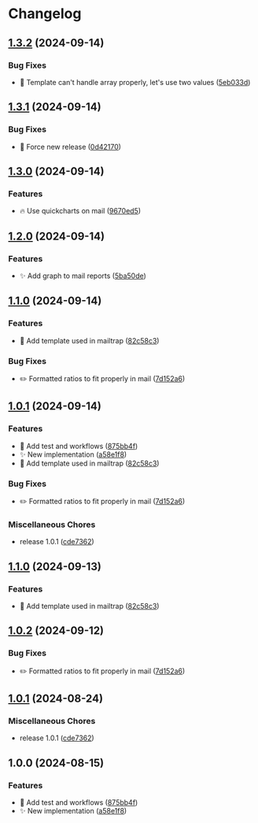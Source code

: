 # Changelog

## [1.3.2](https://github.com/adrianabreu/lichess-mail-reporter/compare/v1.3.1...v1.3.2) (2024-09-14)


### Bug Fixes

* :bug: Template can't handle array properly, let's use two values ([5eb033d](https://github.com/adrianabreu/lichess-mail-reporter/commit/5eb033db84264d1bf2524f54443c859a1109f5f8))

## [1.3.1](https://github.com/adrianabreu/lichess-mail-reporter/compare/v1.3.0...v1.3.1) (2024-09-14)


### Bug Fixes

* :bug: Force new release ([0d42170](https://github.com/adrianabreu/lichess-mail-reporter/commit/0d421709dfc1cb496cc8511d25450cf3af1323aa))

## [1.3.0](https://github.com/adrianabreu/lichess-mail-reporter/compare/v1.2.0...v1.3.0) (2024-09-14)


### Features

* :fire: Use quickcharts on mail ([9670ed5](https://github.com/adrianabreu/lichess-mail-reporter/commit/9670ed5a93943296e436b494aa152d986745cae4))

## [1.2.0](https://github.com/adrianabreu/lichess-mail-reporter/compare/v1.1.0...v1.2.0) (2024-09-14)


### Features

* :sparkles: Add graph to mail reports ([5ba50de](https://github.com/adrianabreu/lichess-mail-reporter/commit/5ba50deac50a7eb4f501d68cca6f0bb915ce6048))

## [1.1.0](https://github.com/adrianabreu/lichess-mail-reporter/compare/v1.0.1...v1.1.0) (2024-09-14)


### Features

* :truck: Add template used in mailtrap ([82c58c3](https://github.com/adrianabreu/lichess-mail-reporter/commit/82c58c304019648d0b299b00c2b08d5710a8f5e2))


### Bug Fixes

* :pencil2: Formatted ratios to fit properly in mail ([7d152a6](https://github.com/adrianabreu/lichess-mail-reporter/commit/7d152a6866d7bdebb046ef163791107c480ffdfc))

## [1.0.1](https://github.com/adrianabreu/lichess-mail-reporter/compare/v1.1.0...v1.0.1) (2024-09-14)


### Features

* :construction_worker: Add test and workflows ([875bb4f](https://github.com/adrianabreu/lichess-mail-reporter/commit/875bb4f13563f190aef19d744658f0fa064e56e3))
* :sparkles: New implementation ([a58e1f8](https://github.com/adrianabreu/lichess-mail-reporter/commit/a58e1f843fd39195f2633e8e2ba7679f819dd9b2))
* :truck: Add template used in mailtrap ([82c58c3](https://github.com/adrianabreu/lichess-mail-reporter/commit/82c58c304019648d0b299b00c2b08d5710a8f5e2))


### Bug Fixes

* :pencil2: Formatted ratios to fit properly in mail ([7d152a6](https://github.com/adrianabreu/lichess-mail-reporter/commit/7d152a6866d7bdebb046ef163791107c480ffdfc))


### Miscellaneous Chores

* release 1.0.1 ([cde7362](https://github.com/adrianabreu/lichess-mail-reporter/commit/cde736204a6667adb57f2f6f37688a3c1264b289))

## [1.1.0](https://github.com/adrianabreu/lichess-mail-reporter/compare/v1.0.2...v1.1.0) (2024-09-13)


### Features

* :truck: Add template used in mailtrap ([82c58c3](https://github.com/adrianabreu/lichess-mail-reporter/commit/82c58c304019648d0b299b00c2b08d5710a8f5e2))

## [1.0.2](https://github.com/adrianabreu/lichess-mail-reporter/compare/v1.0.1...v1.0.2) (2024-09-12)


### Bug Fixes

* :pencil2: Formatted ratios to fit properly in mail ([7d152a6](https://github.com/adrianabreu/lichess-mail-reporter/commit/7d152a6866d7bdebb046ef163791107c480ffdfc))

## [1.0.1](https://github.com/adrianabreu/lichess-mail-reporter/compare/v1.0.0...v1.0.1) (2024-08-24)


### Miscellaneous Chores

* release 1.0.1 ([cde7362](https://github.com/adrianabreu/lichess-mail-reporter/commit/cde736204a6667adb57f2f6f37688a3c1264b289))

## 1.0.0 (2024-08-15)


### Features

* :construction_worker: Add test and workflows ([875bb4f](https://github.com/adrianabreu/lichess-mail-reporter/commit/875bb4f13563f190aef19d744658f0fa064e56e3))
* :sparkles: New implementation ([a58e1f8](https://github.com/adrianabreu/lichess-mail-reporter/commit/a58e1f843fd39195f2633e8e2ba7679f819dd9b2))
